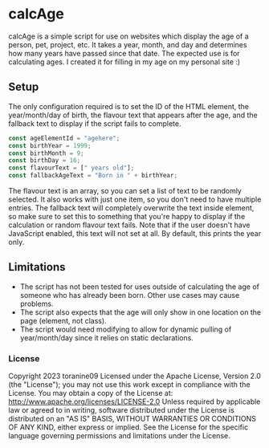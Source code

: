 # calcAge
calcAge is a simple script for use on websites which display the age of a person, pet, project, etc. It takes a year, month, and day and determines how many years have passed since that date. The expected use is for calculating ages. I created it for filling in my age on my personal site :)

## Setup
The only configuration required is to set the ID of the HTML element, the year/month/day of birth, the flavour text that appears after the age, and the fallback text to display if the script fails to complete.
```js
const ageElementId = "agehere";
const birthYear = 1999;
const birthMonth = 9;
const birthDay = 16;
const flavourText = [" years old"];
const fallbackAgeText = "Born in " + birthYear;
```
The flavour text is an array, so you can set a list of text to be randomly selected. It also works with just one item, so you don't need to have multiple entries.
The fallback text will completely overwrite the text inside element, so make sure to set this to something that you're happy to display if the calculation or random flavour text fails. Note that if the user doesn't have JavaScript enabled, this text will not set at all. By default, this prints the year only.

## Limitations
- The script has not been tested for uses outside of calculating the age of someone who has already been born. Other use cases may cause problems.
- The script also expects that the age will only show in one location on the page (element, not class).
- The script would need modifying to allow for dynamic pulling of year/month/day since it relies on static declarations.

### License
Copyright 2023 toranine09
Licensed under the Apache License, Version 2.0 (the "License"); you may not use this work except in compliance with the License.
You may obtain a copy of the License at: http://www.apache.org/licenses/LICENSE-2.0
Unless required by applicable law or agreed to in writing, software distributed under the License is distributed on an "AS IS" BASIS, WITHOUT WARRANTIES OR CONDITIONS OF ANY KIND, either express or implied. See the License for the specific language governing permissions and limitations under the License.
